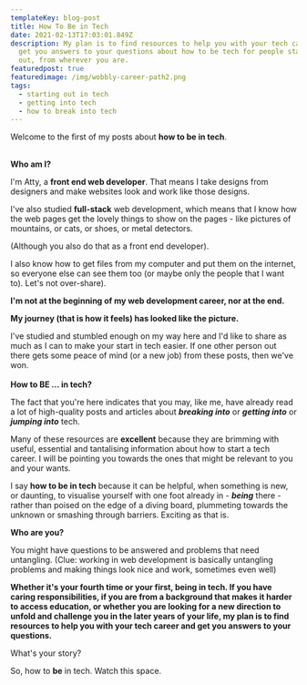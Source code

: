 ```yaml
---
templateKey: blog-post
title: How To Be in Tech
date: 2021-02-13T17:03:01.849Z
description: My plan is to find resources to help you with your tech career and
  get you answers to your questions about how to be tech for people starting
  out, from wherever you are.
featuredpost: true
featuredimage: /img/wobbly-career-path2.png
tags:
  - starting out in tech
  - getting into tech
  - how to break into tech
---
```

Welcome to the first of my posts about **how to be in tech**. 

\
**Who am I?**

I'm Atty, a **front end web developer**. That means I take designs from designers and make websites look and work like those designs.

I've also studied **full-stack** web development, which means that I know how the web pages get the lovely things to show on the pages  - like pictures of mountains, or cats, or shoes, or metal detectors.

(Although you also do that as a front end developer).

I also know how to get files from my computer and put them on the internet, so everyone else can see them too (or maybe only the people that I want to). Let's not over-share).



**I'm not at the beginning of my web development career, nor at the end.** 

**My journey (that is how it feels) has looked like the picture.** 

I've studied and stumbled enough on my way here and I'd like to share as much as I can to make your start in tech easier.  If one other person out there gets some peace of mind (or a new job) from these posts, then we've won.\
\
**How to BE ... in tech?**

The fact that you're here indicates that you may, like me, have already read a lot of high-quality posts and articles about ***breaking into*** or ***getting into*** or ***jumping into*** tech. 

Many of these resources are **excellent** because they are brimming with useful, essential and tantalising information about how to start a tech career. I will be pointing you towards the ones that might be relevant to you and your wants.

I say **how to be in tech** because it can be helpful, when something is new, or daunting, to visualise yourself with one foot already in - ***being*** there - rather than poised on the edge of a diving board, plummeting towards the unknown or smashing through barriers. Exciting as that is.

**Who are you?**

You might have questions to be answered and problems that need untangling. (Clue: working in web development is basically untangling problems and making things look nice and work, sometimes even well)

**Whether it's your fourth time or your first, being in tech. If you have caring responsibilities, if you are from a background that makes it harder to access education, or whether you are looking for a new direction to unfold and challenge you in the later years of your life, my plan is to find resources to help you with your tech career and get you answers to your questions.**

What's your story?

So, how to **be** in tech.  Watch this space.